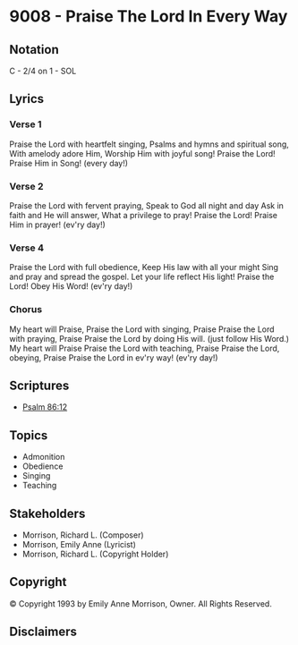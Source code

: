 # 9008 - Praise The Lord In Every Way

## Notation

C - 2/4 on 1 - SOL

## Lyrics

### Verse 1

Praise the Lord with heartfelt singing, Psalms and hymns and spiritual song, With amelody adore Him, Worship Him with joyful song! Praise the Lord! Praise Him in Song! (every day!)

### Verse 2

Praise the Lord with fervent praying, Speak to God all night and day Ask in faith and He will answer, What a privilege to pray! Praise the Lord! Praise Him in prayer! (ev'ry day!)

### Verse 4

Praise the Lord with full obedience, Keep His law with all your might Sing and pray and spread the gospel. Let your life reflect His light! Praise the Lord! Obey His Word! (ev'ry day!)

### Chorus

My heart will Praise, Praise the Lord with singing, Praise Praise the Lord with praying, Praise Praise the Lord by doing His will. (just follow His Word.) My heart will Praise Praise the Lord with teaching, Praise Praise the Lord, obeying, Praise Praise the Lord in ev'ry way! (ev'ry day!)


## Scriptures

- [Psalm 86:12](https://www.biblegateway.com/passage/?search=Psalm%2086%3A12)

## Topics

- Admonition
- Obedience
- Singing
- Teaching

## Stakeholders

- Morrison, Richard L. (Composer)
- Morrison, Emily Anne (Lyricist)
- Morrison, Richard L. (Copyright Holder)

## Copyright

© Copyright 1993 by Emily Anne Morrison, Owner. All Rights Reserved.


## Disclaimers


